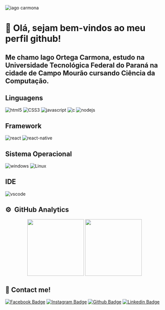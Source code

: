 ![iago carmona](https://user-images.githubusercontent.com/69121686/134570509-3092eb37-bb11-43df-99f1-d2d3c696a6c9.png)

# 👋 Olá, sejam bem-vindos ao meu perfil github! </p>


## Me chamo Iago Ortega Carmona, estudo na Universidade Tecnológica Federal do Paraná na cidade de Campo Mourão cursando Ciência da Computação. </p>

## Linguagens
![html5](https://img.shields.io/badge/HTML5-E34F26?style=for-the-badge&logo=html5&logoColor=white) 
![CSS3](https://img.shields.io/badge/CSS3-1572B6?style=for-the-badge&logo=css3&logoColor=white) 
![javascript](https://img.shields.io/badge/JavaScript-323330?style=for-the-badge&logo=javascript&logoColor=F7DF1E) 
![c](https://img.shields.io/badge/C-00599C?style=for-the-badge&logo=c&logoColor=white)
![nodejs](https://img.shields.io/badge/Node.js-43853D?style=for-the-badge&logo=node.js&logoColor=white)

## Framework
![react](https://img.shields.io/badge/React-20232A?style=for-the-badge&logo=react&logoColor=61DAFB)
![react-native](https://img.shields.io/badge/React_Native-20232A?style=for-the-badge&logo=react&logoColor=61DAFB)

## Sistema Operacional
![windows](https://img.shields.io/badge/Windows-0078D6?style=for-the-badge&logo=windows&logoColor=white)
![Linux](https://img.shields.io/badge/Linux-E34F26?style=for-the-badge&logo=linux&logoColor=white)

## IDE
![vscode](https://img.shields.io/badge/Visual_Studio_Code-0078D4?style=for-the-badge&logo=visual%20studio%20code&logoColor=white)

## ⚙️ &nbsp;GitHub Analytics

<p align="center">
  <img height="180em" src="https://github-readme-stats.vercel.app/api?username=iagocarmona&show_icons=true&theme=github_dark&include_all_commits=true&count_private=true"/>
  <img height="180em" src="https://github-readme-stats.vercel.app/api/top-langs/?username=iagocarmona&layout=compact&langs_count=8&theme=github_dark"/>
</p>

## 📱 Contact me! 
[![Facebook Badge](https://img.shields.io/badge/Facebook-1877F2?style=for-the-badge&logo=facebook&logoColor=white&link=https://www.facebook.com/iago.carmona)](https://www.facebook.com/iago.carmona)
[![Instagram Badge](https://img.shields.io/badge/Instagram-E4405F?style=for-the-badge&logo=instagram&logoColor=white&link=https://www.instagram.com/iago_carmona/)](https://www.instagram.com/iago_carmona/)
[![Github Badge](https://img.shields.io/badge/GitHub-100000?style=for-the-badge&logo=github&logoColor=white&link=https://github.com/iagocarmona)](https://github.com/iagocarmona)
[![Linkedin Badge](https://img.shields.io/badge/LinkedIn-0077B5?style=for-the-badge&logo=linkedin&logoColor=white&link=https://www.linkedin.com/in/iago-carmona-452b2a196/)](https://www.linkedin.com/in/iago-carmona-452b2a196/)



